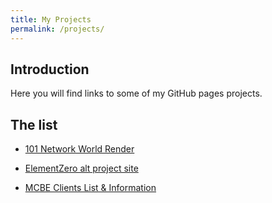 ```yaml
---
title: My Projects
permalink: /projects/
---
```


## Introduction

Here you will find links to some of my GitHub pages projects.

## The list

- [101 Network World Render](https://weissnix4711.github.io/101Network-worlds)

- [ElementZero alt project site](https://weissnix4711.github.io/Element-0.github.io/)

- [MCBE Clients List & Information](https://weissnix4711.github.io/mcbe-clients-awesome/)
